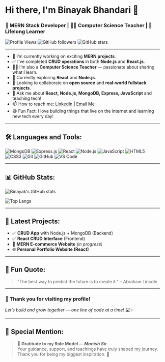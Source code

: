 # Hi there, I'm Binayak Bhandari 👋

### 🚀 MERN Stack Developer | 👨‍🏫 Computer Science Teacher | 🌱 Lifelong Learner 

![Profile Views](https://komarev.com/ghpvc/?username=binayakbhandari&color=blue)  ![GitHub followers](https://img.shields.io/github/followers/binayakbhandari?label=Follow&style=social)  ![GitHub stars](https://img.shields.io/github/stars/binayakbhandari?style=social)

---

- 🔭 I’m currently working on exciting **MERN projects**.
- ✅ I’ve completed **CRUD operations** in both **Node.js** and **React.js**.
- 👨‍🏫 I’m also a **Computer Science Teacher** — passionate about sharing what I learn.
- 🌱 Currently exploring **React** and **Node.js**.
- 👯 Looking to collaborate on **open source** and **real-world fullstack projects**.
- 💬 Ask me about **React, Node.js, MongoDB, Express, JavaScript** and teaching tech!
- 📫 How to reach me: [LinkedIn](https://www.linkedin.com/in/binayak-bhandari/) | [Email Me](https://mail.google.com/mail/?view=cm&fs=1&to=binayakbhandari60@gmail.com)
- 😄 Fun Fact: I love building things that live on the internet and learning new tech every day!

---

## 🛠️ Languages and Tools:

![MongoDB](https://img.shields.io/badge/MongoDB-4EA94B?style=for-the-badge&logo=mongodb&logoColor=white)
![Express.js](https://img.shields.io/badge/Express.js-000000?style=for-the-badge&logo=express&logoColor=white)
![React](https://img.shields.io/badge/React-61DAFB?style=for-the-badge&logo=react&logoColor=black)
![Node.js](https://img.shields.io/badge/Node.js-339933?style=for-the-badge&logo=nodedotjs&logoColor=white)
![JavaScript](https://img.shields.io/badge/JavaScript-F7DF1E?style=for-the-badge&logo=javascript&logoColor=black)
![HTML5](https://img.shields.io/badge/HTML5-E34F26?style=for-the-badge&logo=html5&logoColor=white)
![CSS3](https://img.shields.io/badge/CSS3-1572B6?style=for-the-badge&logo=css3&logoColor=white)
![Git](https://img.shields.io/badge/Git-F05032?style=for-the-badge&logo=git&logoColor=white)
![GitHub](https://img.shields.io/badge/GitHub-181717?style=for-the-badge&logo=github&logoColor=white)
![VS Code](https://img.shields.io/badge/VS_Code-0078D4?style=for-the-badge&logo=visual%20studio%20code&logoColor=white)

---

## 📊 GitHub Stats:

![Binayak's GitHub stats](https://github-readme-stats.vercel.app/api?username=binayakbhandari&show_icons=true&theme=tokyonight)

![Top Langs](https://github-readme-stats.vercel.app/api/top-langs/?username=binayakbhandari&layout=compact&theme=tokyonight)

---

## 🚀 Latest Projects:
- ✅ **CRUD App** with Node.js + MongoDB (Backend)
- ✅ **React CRUD Interface** (Frontend)
- 🛒 **MERN E-commerce Website** *(in progress)*
- 🌐 **Personal Portfolio Website (React)**

---

## 🧠 Fun Quote:
> "The best way to predict the future is to create it." – Abraham Lincoln

---

### 🙏 Thank you for visiting my profile!  
*Let’s build and grow together — one line of code at a time! 💻✨*

---

## 🌟 Special Mention:

> 🙌 **Gratitude to my Role Model — *Manish Sir***  
> Your guidance, support, and teachings have truly shaped my journey.  
> Thank you for being my biggest inspiration. 💙
